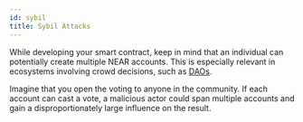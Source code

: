 ```yaml
---
id: sybil
title: Sybil Attacks
---
```


While developing your smart contract, keep in mind that an individual can potentially create multiple NEAR accounts. This is especially relevant in ecosystems involving crowd decisions, such as [DAOs](../../../2.develop/relevant-contracts/dao.md). 

Imagine that you open the voting to anyone in the community. If each account can cast a vote, a malicious actor could span multiple accounts and gain a disproportionately large influence on the result.